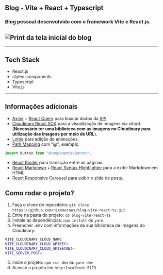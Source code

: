 ## Blog - Vite + React + Typescript

### Blog pessoal desenvolvido com o framework Vite e React.js.

## ![Print da tela inicial do blog](https://github.com/nicomoraes/blog-vite-react-ts/resources/print-home.png)

---

## Tech Stack

- React.js
- styled-components
- Typescript
- Vite.js

---

## Informações adicionais

- [Axios](https://axios-http.com/ptbr/docs/intro) + [React Query](https://react-query-v3.tanstack.com/) para buscar dados da [API](https://github.com/nicomoraes/nest-prisma-blog-api).
- [Cloudinary React SDK](https://cloudinary.com/documentation/react_integration) para a visualização de imagens via cloud. (**Necessário ter uma biblioteca com as imagens no Cloudinary para utilização das imagens por meio de URL**).
- [Lottie](https://lottiefiles.com/) para adição de animações.
- [Path Mapping](https://www.typescriptlang.org/docs/handbook/module-resolution.html#path-mapping:~:text=and%20SystemJS%20documentation.-,Path%20mapping,-Sometimes%20modules%20are) com "@", exemplo:

```typescript
import Button from '@components/Button';
```

- [React Router](https://reactrouter.com/en/main/start/tutorial) para transição entre as páginas.
- [React Markdown](https://github.com/remarkjs/react-markdown) + [React Syntax Hightlighter](https://github.com/react-syntax-highlighter/react-syntax-highlighter) para a exibir Markdown em HTML.
- [React Responsive Carousel](https://github.com/leandrowd/react-responsive-carousel) para exibir o slide de posts.

## Como rodar o projeto?

1.  Faça o clone do repositório: `git clone` `https://github.com/nicomoraes/blog-vite-react-ts.git`
2.  Entre na pasta do projeto: `cd blog-vite-react-ts`
3.  Instale as dependências: `npm install` ou `yarn`
4.  Preencher .env com informações da sua biblioteca de imagens do Cloudinary:

```bash
VITE_CLOUDINARY_CLOUD_NAME
VITE_CLOUDINARY_CLOUD_APIKEY=
VITE_CLOUDINARY_CLOUD_APISECRET=
VITE_SERVER_PORT=
```

5. Inicie o projeto: `npm run dev` ou `yarn dev`
6. Acesse o projeto em `http:localhost:5173`
